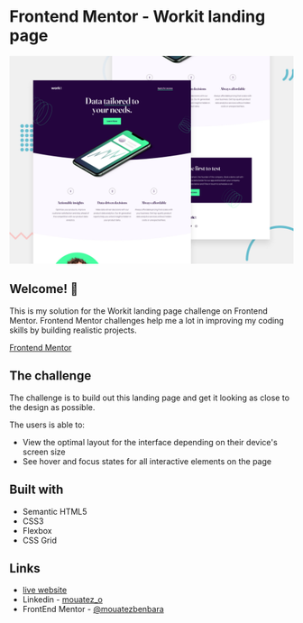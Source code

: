 # Frontend Mentor - Workit landing page

![Design preview for the Workit landing page coding challenge](./preview.jpg)

## Welcome! 👋

This is my solution for the Workit landing page challenge on Frontend Mentor. Frontend Mentor challenges help me a lot in improving my coding skills by building realistic projects.

[Frontend Mentor](https://www.frontendmentor.io)


## The challenge

The challenge is to build out this landing page and get it looking as close to the design as possible.

The users is able to:

- View the optimal layout for the interface depending on their device's screen size
- See hover and focus states for all interactive elements on the page

## Built with

- Semantic HTML5
- CSS3
- Flexbox
- CSS Grid

## Links 
- [live website](https://mouatezbenbara.github.io/workit-landing-page/)
- Linkedin - [mouatez_o](https://www.linkedin.com/in/mouatez-o/) 
- FrontEnd Mentor - [@mouatezbenbara](https://www.frontendmentor.io/profile/mouatezbenbara) 
